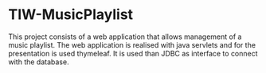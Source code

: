 # TIW-MusicPlaylist
This project consists of a web application that allows management of a music playlist. The web application is realised with java servlets and for the presentation is used thymeleaf. It is used than JDBC as interface to connect with the database.
